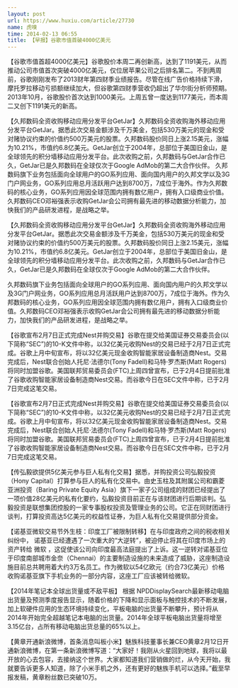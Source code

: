 ```yaml
---
layout: post
url: https://www.huxiu.com/article/27730
name: 虎嗅
time: 2014-02-13 06:55
title: 【早报】谷歌市值首破4000亿美元
---
```

【谷歌市值首超4000亿美元】谷歌股价本周二再创新高，达到了1191美元，从而推动公司市值首次突破4000亿美元，仅位居苹果公司之后排名第二。不到两周前，谷歌刚刚发布了2013财年第四财季业绩报告。尽管在线广告价格持续下滑，摩托罗拉移动亏损额继续加大，但谷歌第四财季营收仍超出了华尔街分析师预期。2013年10月，谷歌股价首次达到1000美元。上周五曾一度达到1177美元，而本周二又创下1191美元的新高。

【久邦数码全资收购移动应用分发平台GetJar】久邦数码全资收购海外移动应用分发平台GetJar。据悉此次交易金额涉及千万美金，包括530万美元的现金和受对赌协议约束的价值约500万美元的股票。久邦数码股价同日上涨2.15美元，涨幅为10.21%，市值约6.8亿美元。GetJar创立于2004年，总部位于美国旧金山，是全球领先的积分墙移动应用分发平台。此次收购之前，久邦数码与GetJar合作已久，GetJar已是久邦数码在全球仅次于Google AdMob的第二大合作伙伴。 久邦数码旗下业务包括面向全球用户的GO系列应用、面向国内用户的久邦文学以及3G门户网业务，GO系列应用总月活跃用户达到8700万，7成位于海外。作为久邦数码的核心业务，GO系列应用因全球范围内拥有数亿用户，拥有入口级商业价值。久邦数码CEO邓裕强表示收购GetJar会公司拥有最先进的移动数据分析能力，加快我们的产品研发进程，是战略之举。

【久邦数码全资收购移动应用分发平台GetJar】久邦数码全资收购海外移动应用分发平台GetJar。据悉此次交易金额涉及千万美金，包括530万美元的现金和受对赌协议约束的价值约500万美元的股票。久邦数码股价同日上涨2.15美元，涨幅为10.21%，市值约6.8亿美元。GetJar创立于2004年，总部位于美国旧金山，是全球领先的积分墙移动应用分发平台。此次收购之前，久邦数码与GetJar合作已久，GetJar已是久邦数码在全球仅次于Google AdMob的第二大合作伙伴。

久邦数码旗下业务包括面向全球用户的GO系列应用、面向国内用户的久邦文学以及3G门户网业务，GO系列应用总月活跃用户达到8700万，7成位于海外。作为久邦数码的核心业务，GO系列应用因全球范围内拥有数亿用户，拥有入口级商业价值。久邦数码CEO邓裕强表示收购GetJar会公司拥有最先进的移动数据分析能力，加快我们的产品研发进程，是战略之举。

【谷歌宣布2月7日正式完成Nest并购交易】谷歌在提交给美国证券交易委员会(以下简称“SEC”)的10-K文件中称，以32亿美元收购Nest的交易已经于2月7日正式完成。谷歌上月中旬宣布，将以32亿美元现金收购智能家居设备制造商Nest。交易完成后，Nest联合创始人托尼·法德尔(Tony Fadell)和马特·罗杰斯(Matt Rogers)将同时加盟谷歌。美国联邦贸易委员会(FTC)上周四曾宣布，已于2月4日提前批准了谷歌收购智能家居设备制造商Nest交易。而谷歌今日在SEC文件中称，已于2月7日完成这笔交易。

【谷歌宣布2月7日正式完成Nest并购交易】谷歌在提交给美国证券交易委员会(以下简称“SEC”)的10-K文件中称，以32亿美元收购Nest的交易已经于2月7日正式完成。谷歌上月中旬宣布，将以32亿美元现金收购智能家居设备制造商Nest。交易完成后，Nest联合创始人托尼·法德尔(Tony Fadell)和马特·罗杰斯(Matt Rogers)将同时加盟谷歌。美国联邦贸易委员会(FTC)上周四曾宣布，已于2月4日提前批准了谷歌收购智能家居设备制造商Nest交易。而谷歌今日在SEC文件中称，已于2月7日完成这笔交易。

【传弘毅欲提供5亿美元参与巨人私有化交易】据悉，并购投资公司弘毅投资（Hony Capital）打算参与巨人的私有化交易中。由史玉柱及其附属公司和霸菱亚洲投资（Baring Private Equity Asia）旗下一家子公司组成的财团已经提出了一项价值28亿美元的私有化要约，弘毅投资目前正在与该财团进行后期谈判。弘毅投资是联想集团控股的一家专事股权投资及管理业务的公司。它正在同财团进行谈判，打算投资高达5亿美元的权益性证券，为巨人私有化交易提供部分资金。

【诺基亚微软交易节外生枝：印度工厂被限制转移】在与印度政府之间的税收相关纠纷中， 诺基亚已经遭遇了一次重大的“大逆转”，被迫停止将其在印度市场上的资产转给 微软 ，这促使该公司向印度最高法庭提出了上诉。这一逆转对诺基亚位于印度南部城市金奈（Chennai）的主要制造设施的未来造成了威胁，这座制造设施目前总共聘用着大约3万名员工。作为微软以54亿欧元（约合73亿美元）价格收购诺基亚旗下手机业务的一部分内容，这座工厂应该被转给微软。

【2014年笔记本全球出货量或不敌平板】 根据 NPDDisplaySearch最新移动电脑出货量及预测季度报告显示，随着价格的下降和显示面板与触控技术的不断发展，加上软硬件应用的生态环境持续变化，平板电脑的出货量不断攀升，预计将从2014年开始完全超越笔记本电脑的出货量。2014年全球平板电脑出货量将增至3.15亿台，占所有移动电脑出货总量的65%以上。

【黄章开通新浪微博，首条消息叫板小米】魅族科技董事长兼CEO黄章2月12日开通新浪微博，在第一条新浪微博写道：“大家好！我刚从火星回到地球，我将以最开放的心去包容，去接纳这个世界。大家都知道我们营销做的烂，从今天开始，我就要告诉更多人知道，除了小米手机之外，还有更好的魅族手机可以选择。”截至早报发稿，黄章粉丝数已突破10万。


